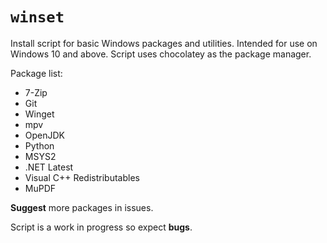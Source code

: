 # `winset`

Install script for basic Windows packages and utilities. Intended for use on Windows 10 and above. Script uses chocolatey as the package manager.

Package list:
- 7-Zip
- Git
- Winget
- mpv
- OpenJDK
- Python
- MSYS2
- .NET Latest
- Visual C++ Redistributables
- MuPDF

**Suggest** more packages in issues.

Script is a work in progress so expect **bugs**.
